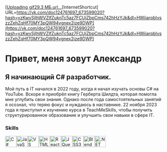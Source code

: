 [[Uploading gif29.3 МБ.url…]()[InternetShortcut]
URL=https://vk.com/doc124761697_673599020?hash=yzKwvSjIhWVZIfZuknTc5az7FCUjZbpCms742hHzYJk&dl=HWiiarpbIvszzZehZqHf70MY3pQW94vgnex2jze9DWP](https://vk.com/doc124761697_673599020?hash=yzKwvSjIhWVZIfZuknTc5az7FCUjZbpCms742hHzYJk&dl=HWiiarpbIvszzZehZqHf70MY3pQW94vgnex2jze9DWP)

Привет, меня зовут Александр
==========================

Я начинающий C# разработчик.
----------------------------

Мой путь в IT начался в 2022 году, когда я начал изучать основы C# на YouTube. Вскоре я приобрёл книгу Герберта Шилдта, которая помогла мне углубить свои знания. Однако после года самостоятельных занятий я осознал, что теряю фокус и нуждаюсь в наставнике. 22 ноября 2023 года я приступил к изучению курса в TeachMeSkills, чтобы получить структурированное образование и улучшить свои навыки в сфере IT.

### Skills

<p align="left">
<a href="https://docs.microsoft.com/en-us/dotnet/csharp/" target="_blank" rel="noreferrer"><img src="https://raw.githubusercontent.com/danielcranney/readme-generator/main/public/icons/skills/csharp-colored.svg" width="36" height="36" alt="C#" /></a><a href="https://developer.mozilla.org/en-US/docs/Web/JavaScript" target="_blank" rel="noreferrer"><img src="https://raw.githubusercontent.com/danielcranney/readme-generator/main/public/icons/skills/javascript-colored.svg" width="36" height="36" alt="JavaScript" /></a><a href="https://code.visualstudio.com/" target="_blank" rel="noreferrer"><img src="https://raw.githubusercontent.com/danielcranney/readme-generator/main/public/icons/skills/visualstudiocode.svg" width="36" height="36" alt="VS Code" /></a><a href="https://developer.mozilla.org/en-US/docs/Glossary/HTML5" target="_blank" rel="noreferrer"><img src="https://raw.githubusercontent.com/danielcranney/readme-generator/main/public/icons/skills/html5-colored.svg" width="36" height="36" alt="HTML5" /></a><a href="https://reactjs.org/" target="_blank" rel="noreferrer"><img src="https://raw.githubusercontent.com/danielcranney/readme-generator/main/public/icons/skills/react-colored.svg" width="36" height="36" alt="React" /></a><a href="https://jquery.com/" target="_blank" rel="noreferrer"><img src="https://raw.githubusercontent.com/danielcranney/readme-generator/main/public/icons/skills/jquery-colored.svg" width="36" height="36" alt="JQuery" /></a><a href="https://www.w3.org/TR/CSS/#css" target="_blank" rel="noreferrer"><img src="https://raw.githubusercontent.com/danielcranney/readme-generator/main/public/icons/skills/css3-colored.svg" width="36" height="36" alt="CSS3" /></a><a href="https://www.blender.org/" target="_blank" rel="noreferrer"><img src="https://raw.githubusercontent.com/danielcranney/readme-generator/main/public/icons/skills/blender-colored.svg" width="36" height="36" alt="Blender" /></a><a href="https://dotnet.microsoft.com/en-us/" target="_blank" rel="noreferrer"><img src="https://raw.githubusercontent.com/danielcranney/readme-generator/main/public/icons/skills/dot-net-colored.svg" width="36" height="36" alt=".NET" /></a>
</p>

